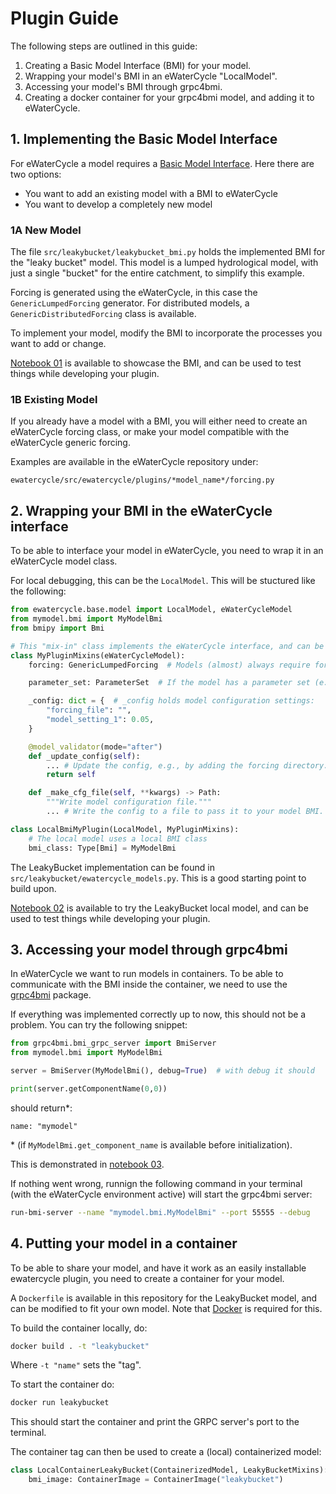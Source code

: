 
# Plugin Guide

The following steps are outlined in this guide:

1. Creating a Basic Model Interface (BMI) for your model.
2. Wrapping your model's BMI in an eWaterCycle "LocalModel".
3. Accessing your model's BMI through grpc4bmi.
4. Creating a docker container for your grpc4bmi model, and adding it to eWaterCycle.

## 1. Implementing the Basic Model Interface
For eWaterCycle a model requires a [Basic Model Interface](https://bmi.readthedocs.io/en/stable/). Here there are two options:

  - You want to add an existing model with a BMI to eWaterCycle
  - You want to develop a completely new model

### 1A New Model
The file `src/leakybucket/leakybucket_bmi.py` holds the implemented BMI for the "leaky bucket" model.
This model is a lumped hydrological model, with just a single "bucket" for the entire catchment, to simplify this example.

Forcing is generated using the eWaterCycle, in this case the `GenericLumpedForcing` generator. 
For distributed models, a `GenericDistributedForcing` class is available.

To implement your model, modify the BMI to incorporate the processes you want to add or change.

[Notebook 01](01_raw_bmi.ipynb) is available to showcase the BMI, and can be used to test things while developing your plugin.

### 1B Existing Model

If you already have a model with a BMI, you will either need to create an eWaterCycle forcing class, or make your model compatible with the eWaterCycle generic forcing.

Examples are available in the eWaterCycle repository under:

`ewatercycle/src/ewatercycle/plugins/*model_name*/forcing.py`

## 2. Wrapping your BMI in the eWaterCycle interface
To be able to interface your model in eWaterCycle, you need to wrap it in an eWaterCycle model class.

For local debugging, this can be the `LocalModel`. This will be stuctured like the following:

```py
from ewatercycle.base.model import LocalModel, eWaterCycleModel
from mymodel.bmi import MyModelBmi
from bmipy import Bmi

# This "mix-in" class implements the eWaterCycle interface, and can be reused.
class MyPluginMixins(eWaterCycleModel):
    forcing: GenericLumpedForcing  # Models (almost) always require forcing.

    parameter_set: ParameterSet  # If the model has a parameter set (e.g. routing).

    _config: dict = {  # _config holds model configuration settings:
        "forcing_file": "",
        "model_setting_1": 0.05,
    }

    @model_validator(mode="after")
    def _update_config(self):
        ... # Update the config, e.g., by adding the forcing directory.
        return self

    def _make_cfg_file(self, **kwargs) -> Path:
        """Write model configuration file."""
        ... # Write the config to a file to pass it to your model BMI.

class LocalBmiMyPlugin(LocalModel, MyPluginMixins):
    # The local model uses a local BMI class
    bmi_class: Type[Bmi] = MyModelBmi
```

The LeakyBucket implementation can be found in `src/leakybucket/ewatercycle_models.py`.
This is a good starting point to build upon.

[Notebook 02](02_ewatercycle_local_model.ipynb) is available to try the LeakyBucket local model, and can be used to test things while developing your plugin.

## 3. Accessing your model through grpc4bmi
In eWaterCycle we want to run models in containers.
To be able to communicate with the BMI inside the container, we need to use the [grpc4bmi](https://github.com/eWaterCycle/grpc4bmi) package.

If everything was implemented correctly up to now, this should not be a problem.
You can try the following snippet:

```py
from grpc4bmi.bmi_grpc_server import BmiServer
from mymodel.bmi import MyModelBmi

server = BmiServer(MyModelBmi(), debug=True)  # with debug it should 

print(server.getComponentName(0,0))
```
should return*:
```
name: "mymodel"
```
\* (if `MyModelBmi.get_component_name` is available before initialization).

This is demonstrated in [notebook 03](03_local_grpc4bmi.ipynb).

If nothing went wrong, runnign the following command in your terminal (with the eWaterCycle environment active) will start the grpc4bmi server:

```sh
run-bmi-server --name "mymodel.bmi.MyModelBmi" --port 55555 --debug
```

## 4. Putting your model in a container
To be able to share your model, and have it work as an easily installable ewatercycle plugin, you need to create a container for your model.

A `Dockerfile` is available in this repository for the LeakyBucket model, and can be modified to fit your own model. Note that [Docker](https://www.docker.com/) is required for this.

To build the container locally, do:

```sh
docker build . -t "leakybucket"
```
Where `-t "name"` sets the "tag". 

To start the container do:

```sh
docker run leakybucket
```

This should start the container and print the GRPC server's port to the terminal.

The container tag can then be used to create a (local) containerized model:

```py
class LocalContainerLeakyBucket(ContainerizedModel, LeakyBucketMixins):
    bmi_image: ContainerImage = ContainerImage("leakybucket")
```


